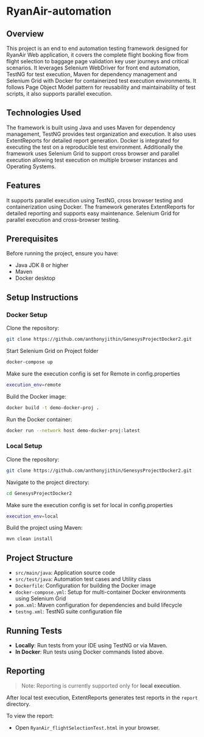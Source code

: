 # RyanAir-automation

## Overview

This project is an end to end automation testing framework designed for RyanAir Web application, it covers the complete flight booking flow from flight selection to baggage page validation key user journeys and critical scenarios. It leverages Selenium WebDriver for front end automation, TestNG for test execution, Maven for dependency management and Selenium Grid with Docker for containerized test execution environments. It follows Page Object Model  pattern for reusability and maintainability of test scripts, it also supports parallel execution.


## Technologies Used

The framework is built using Java and uses Maven for dependency management, TestNG provides test organization and execution. It also uses ExtentReports for detailed report generation. Docker is integrated for executing the test on a reproducible test environment. Additionally the framework uses Selenium Grid to support cross browser and parallel execution allowing test execution on multiple browser instances and Operating Systems. 


## Features

It supports parallel execution using TestNG, cross browser testing and containerization using Docker. The framework generates ExtentReports for detailed reporting and supports easy maintenance. Selenium Grid for parallel execution and cross-browser testing.


## Prerequisites

Before running the project, ensure you have:
- Java JDK 8 or higher
- Maven
- Docker desktop


## Setup Instructions

### Docker Setup

Clone the repository:
```bash
git clone https://github.com/anthonyjithin/GenesysProjectDocker2.git
```

Start Selenium Grid on Project folder
```bash
docker-compose up
```

Make sure the execution config is set for Remote in config.properties
```bash
execution_env=remote
```

Build the Docker image:
```bash
docker build -t demo-docker-proj .
```

Run the Docker container:
```bash
docker run --network host demo-docker-proj:latest
```


### Local Setup

Clone the repository:
```bash
git clone https://github.com/anthonyjithin/GenesysProjectDocker2.git
```
Navigate to the project directory:
```bash
cd GenesysProjectDocker2
```

Make sure the execution config is set for local in config.properties
```bash
execution_env=local
```

Build the project using Maven:
```bash
mvn clean install
```

## Project Structure

- `src/main/java`: Application source code
- `src/test/java`: Automation test cases and Utility class
- `Dockerfile`: Configuration for building the Docker image
- `docker-compose.yml`: Setup for multi-container Docker environments using Selenium Grid
- `pom.xml`: Maven configuration for dependencies and build lifecycle
- `testng.xml`: TestNG suite configuration file

## Running Tests

- **Locally**: Run tests from your IDE using TestNG or via Maven.
- **In Docker**: Run tests using Docker commands listed above.

## Reporting

> Note: Reporting is currently supported only for **local execution**.

After local test execution, ExtentReports generates test reports in the `report` directory.

To view the report:
- Open `RyanAir_flightSelectionTest.html` in your browser.


